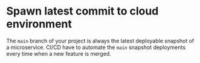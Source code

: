 # Spawn latest commit to cloud environment

The `main` branch of your project is always the latest deployable snapshot of a microservice. CI/CD have to automate the `main` snapshot deployments every time when a new feature is merged. 
